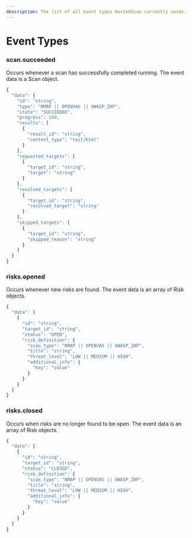 ```yaml
---
description: The list of all event types HostedScan currently sends.
---
```


# Event Types

### scan.succeeded

Occurs whenever a scan has successfully completed running. The event data is a Scan object.

```javascript
{
  "data": {
    "id": "string",
    "type": "NMAP || OPENVAS || OWASP_ZAP",
    "state": "SUCCEEDED",
    "progress": 100,
    "results": [
      {
        "result_id": "string",
        "content_type": "text/html"
      }
    ],
    "requested_targets": [
      {
        "target_id": "string",
        "target": "string"
      }
    ],
    "resolved_targets": [
      {
        "target_id": "string",
        "resolved_target": "string"
      }
    ],
    "skipped_targets": [
      {
        "target_id": "string",
        "skipped_reason": "string"
      }
    ]
  }
}
```

### risks.opened

Occurs whenever new risks are found. The event data is an array of Risk objects.

```javascript
{
  "data": [
    {
      "id": "string",
      "target_id": "string",
      "status": "OPEN",
      "risk_definition": {
        "scan_type": "NMAP || OPENVAS || OWASP_ZAP",
        "title": "string",
        "threat_level": "LOW || MEDIUM || HIGH",
        "additional_info": {
          "key": "value"
        }
      }
    }
  ]
}
```

### risks.closed

Occurs when risks are no longer found to be open. The event data is an array of Risk objects.

```javascript
{
  "data": [
    {
      "id": "string",
      "target_id": "string",
      "status": "CLOSED",
      "risk_definition": {
        "scan_type": "NMAP || OPENVAS || OWASP_ZAP",
        "title": "string",
        "threat_level": "LOW || MEDIUM || HIGH",
        "additional_info": {
          "key": "value"
        }
      }
    }
  ]
}
```

